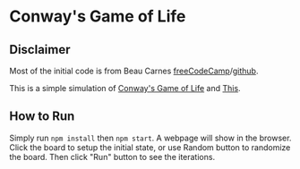 Conway's Game of Life
===========================
## Disclaimer

Most of the initial code is from Beau Carnes [freeCodeCamp](https://youtu.be/PM0_Er3SvFQ)/[github](https://github.com/beaucarnes/fcc-project-tutorials/tree/master/gameoflife).

This is a simple simulation of [Conway's Game of Life](https://beltoforion.de/en/game_of_life/) and [This](https://conwaylife.com/wiki/Conway%27s_Game_of_Life).


## How to Run

Simply run `npm install` then `npm start`. A webpage will show in the browser.
Click the board to setup the initial state, or use Random button to randomize the board.
Then click "Run" button to see the iterations.

